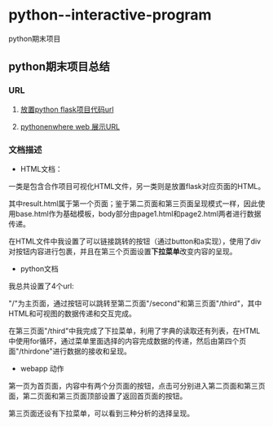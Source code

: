 # python--interactive-program
python期末项目

## python期末项目总结

### URL
1. [放置python flask项目代码url](https://github.com/AylinWasson/python--interactive-program/tree/master/jiaohu)

2. [pythonenwhere web 展示URL](http://aylinwasson.pythonanywhere.com/)

### 文档描述

* HTML文档：

一类是包含合作项目可视化HTML文件，另一类则是放置flask对应页面的HTML。

其中result.html属于第一个页面；鉴于第二页面和第三页面呈现模式一样，因此使用base.html作为基础模板，body部分由page1.html和page2.html两者进行数据传递。

在HTML文件中我设置了可以链接跳转的按钮（通过button和a实现），使用了div对按钮内容进行包裹，并且在第三个页面设置**下拉菜单**改变内容的呈现。

* python文档

我总共设置了4个url:

"/"为主页面，通过按钮可以跳转至第二页面"/second"和第三页面"/third"，其中HTML和可视图的数据传递和交互完成。

在第三页面"/third"中我完成了下拉菜单，利用了字典的读取还有列表，在HTML中使用for循环，通过菜单里面选择的内容完成数据的传递，然后由第四个页面"/thirdone"进行数据的接收和呈现。

* webapp 动作

第一页为首页面，内容中有两个分页面的按钮，点击可分别进入第二页面和第三页面，第二页面和第三页面顶部设置了返回首页面的按钮。

第三页面还设有下拉菜单，可以看到三种分析的选择呈现。
